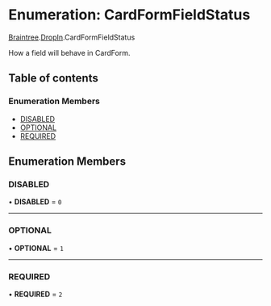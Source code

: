 # Enumeration: CardFormFieldStatus

[Braintree](../modules/CdvPurchase.Braintree.md).[DropIn](../modules/CdvPurchase.Braintree.DropIn.md).CardFormFieldStatus

How a field will behave in CardForm.

## Table of contents

### Enumeration Members

- [DISABLED](CdvPurchase.Braintree.DropIn.CardFormFieldStatus.md#disabled)
- [OPTIONAL](CdvPurchase.Braintree.DropIn.CardFormFieldStatus.md#optional)
- [REQUIRED](CdvPurchase.Braintree.DropIn.CardFormFieldStatus.md#required)

## Enumeration Members

### DISABLED

• **DISABLED** = ``0``

___

### OPTIONAL

• **OPTIONAL** = ``1``

___

### REQUIRED

• **REQUIRED** = ``2``
